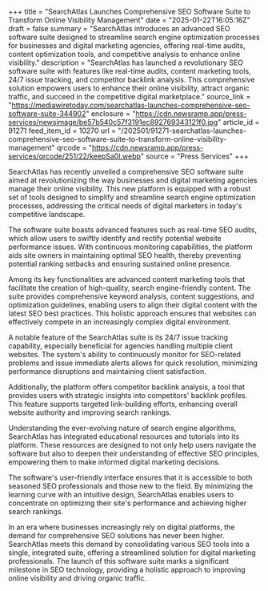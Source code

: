 +++
title = "SearchAtlas Launches Comprehensive SEO Software Suite to Transform Online Visibility Management"
date = "2025-01-22T16:05:16Z"
draft = false
summary = "SearchAtlas introduces an advanced SEO software suite designed to streamline search engine optimization processes for businesses and digital marketing agencies, offering real-time audits, content optimization tools, and competitive analysis to enhance online visibility."
description = "SearchAtlas has launched a revolutionary SEO software suite with features like real-time audits, content marketing tools, 24/7 issue tracking, and competitor backlink analysis. This comprehensive solution empowers users to enhance their online visibility, attract organic traffic, and succeed in the competitive digital marketplace."
source_link = "https://mediawiretoday.com/searchatlas-launches-comprehensive-seo-software-suite-344902"
enclosure = "https://cdn.newsramp.app/press-services/newsimage/be57b540c57f3191ec892769343121f0.jpg"
article_id = 91271
feed_item_id = 10270
url = "/202501/91271-searchatlas-launches-comprehensive-seo-software-suite-to-transform-online-visibility-management"
qrcode = "https://cdn.newsramp.app/press-services/qrcode/251/22/keepSa0I.webp"
source = "Press Services"
+++

<p>SearchAtlas has recently unveiled a comprehensive SEO software suite aimed at revolutionizing the way businesses and digital marketing agencies manage their online visibility. This new platform is equipped with a robust set of tools designed to simplify and streamline search engine optimization processes, addressing the critical needs of digital marketers in today's competitive landscape.</p><p>The software suite boasts advanced features such as real-time SEO audits, which allow users to swiftly identify and rectify potential website performance issues. With continuous monitoring capabilities, the platform aids site owners in maintaining optimal SEO health, thereby preventing potential ranking setbacks and ensuring sustained online presence.</p><p>Among its key functionalities are advanced content marketing tools that facilitate the creation of high-quality, search engine-friendly content. The suite provides comprehensive keyword analysis, content suggestions, and optimization guidelines, enabling users to align their digital content with the latest SEO best practices. This holistic approach ensures that websites can effectively compete in an increasingly complex digital environment.</p><p>A notable feature of the SearchAtlas suite is its 24/7 issue tracking capability, especially beneficial for agencies handling multiple client websites. The system's ability to continuously monitor for SEO-related problems and issue immediate alerts allows for quick resolution, minimizing performance disruptions and maintaining client satisfaction.</p><p>Additionally, the platform offers competitor backlink analysis, a tool that provides users with strategic insights into competitors' backlink profiles. This feature supports targeted link-building efforts, enhancing overall website authority and improving search rankings.</p><p>Understanding the ever-evolving nature of search engine algorithms, SearchAtlas has integrated educational resources and tutorials into its platform. These resources are designed to not only help users navigate the software but also to deepen their understanding of effective SEO principles, empowering them to make informed digital marketing decisions.</p><p>The software's user-friendly interface ensures that it is accessible to both seasoned SEO professionals and those new to the field. By minimizing the learning curve with an intuitive design, SearchAtlas enables users to concentrate on optimizing their site's performance and achieving higher search rankings.</p><p>In an era where businesses increasingly rely on digital platforms, the demand for comprehensive SEO solutions has never been higher. SearchAtlas meets this demand by consolidating various SEO tools into a single, integrated suite, offering a streamlined solution for digital marketing professionals. The launch of this software suite marks a significant milestone in SEO technology, providing a holistic approach to improving online visibility and driving organic traffic.</p>